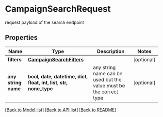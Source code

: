 # CampaignSearchRequest

request payload of the search endpoint

## Properties
Name | Type | Description | Notes
------------ | ------------- | ------------- | -------------
**filters** | [**CampaignSearchFilters**](CampaignSearchFilters.md) |  | [optional] 
**any string name** | **bool, date, datetime, dict, float, int, list, str, none_type** | any string name can be used but the value must be the correct type | [optional]

[[Back to Model list]](../README.md#documentation-for-models) [[Back to API list]](../README.md#documentation-for-api-endpoints) [[Back to README]](../README.md)


